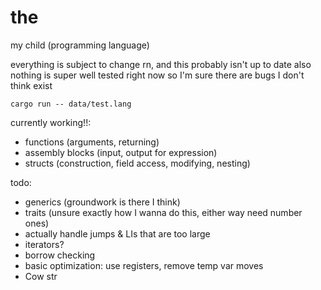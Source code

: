 # the

my child (programming language)

everything is subject to change rn, and this probably isn't up to date
also nothing is super well tested right now so I'm sure there are bugs I don't think exist

`cargo run -- data/test.lang`

currently working!!:
- functions (arguments, returning)
- assembly blocks (input, output for expression)
- structs (construction, field access, modifying, nesting)

todo:
- generics (groundwork is there I think)
- traits (unsure exactly how I wanna do this, either way need number ones)
- actually handle jumps & LIs that are too large
- iterators?
- borrow checking
- basic optimization: use registers, remove temp var moves
- Cow str
